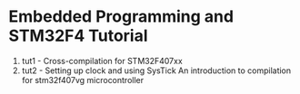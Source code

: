# Embedded Programming and STM32F4 Tutorial
1) tut1 - Cross-compilation for STM32F407xx
2) tut2 - Setting up clock and using SysTick
An introduction to compilation for stm32f407vg microcontroller
